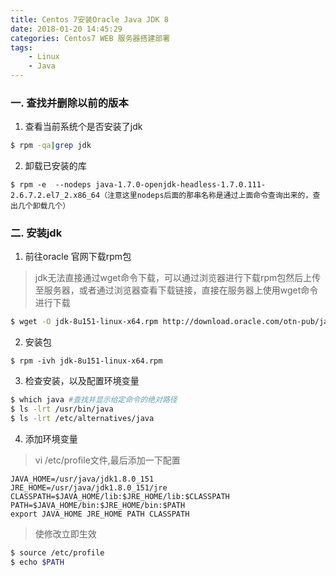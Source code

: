 ```yaml
---
title: Centos 7安装Oracle Java JDK 8
date: 2018-01-20 14:45:29
categories: Centos7 WEB 服务器搭建部署
tags: 
    - Linux
    - Java
---
```

### 一. 查找并删除以前的版本
1. 查看当前系统个是否安装了jdk
```bash
$ rpm -qa|grep jdk
```
2. 卸载已安装的库
```
$ rpm -e  --nodeps java-1.7.0-openjdk-headless-1.7.0.111-2.6.7.2.el7_2.x86_64（注意这里nodeps后面的那串名称是通过上面命令查询出来的，查出几个卸载几个）
```
### 二. 安装jdk
1. 前往oracle 官网下载rpm包
> jdk无法直接通过wget命令下载，可以通过浏览器进行下载rpm包然后上传至服务器，或者通过浏览器查看下载链接，直接在服务器上使用wget命令进行下载

```bash
$ wget -O jdk-8u151-linux-x64.rpm http://download.oracle.com/otn-pub/java/jdk/8u151-b12/e758a0de34e24606bca991d704f6dcbf/jdk-8u151-linux-x64.rpm?AuthParam=1516433290_757b25ac7249fbf158433d7b0ba98d82  
```

2. 安装包
```
$ rpm -ivh jdk-8u151-linux-x64.rpm
```

3. 检查安装，以及配置环境变量
```bash
$ which java #查找并显示给定命令的绝对路径
$ ls -lrt /usr/bin/java
$ ls -lrt /etc/alternatives/java
```

4. 添加环境变量
> vi /etc/profile文件,最后添加一下配置

```
JAVA_HOME=/usr/java/jdk1.8.0_151
JRE_HOME=/usr/java/jdk1.8.0_151/jre
CLASSPATH=$JAVA_HOME/lib:$JRE_HOME/lib:$CLASSPATH
PATH=$JAVA_HOME/bin:$JRE_HOME/bin:$PATH
export JAVA_HOME JRE_HOME PATH CLASSPATH
```

> 使修改立即生效

```bash
$ source /etc/profile   
$ echo $PATH
```